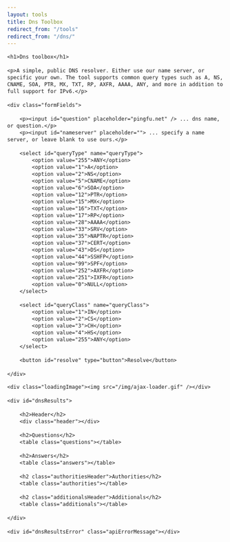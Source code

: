 ```yaml
---
layout: tools
title: Dns Toolbox
redirect_from: "/tools"
redirect_from: "/dns/"
---
```



<section id="dns-toolbox">

    <h1>Dns toolbox</h1>

    <p>A simple, public DNS resolver. Either use our name server, or specific your own. The tool supports common query types such as A, NS, CNAME, SOA, PTR, MX, TXT, RP, AXFR, AAAA, ANY, and more in addition to full support for IPv6.</p>

    <div class="formFields">

        <p><input id="question" placeholder="pingfu.net" /> ... dns name, or question.</p>
        <p><input id="nameserver" placeholder=""> ... specify a name server, or leave blank to use ours.</p>

        <select id="queryType" name="queryType">
            <option value="255">ANY</option>
            <option value="1">A</option>
            <option value="2">NS</option>
            <option value="5">CNAME</option>
            <option value="6">SOA</option>
            <option value="12">PTR</option>
            <option value="15">MX</option>
            <option value="16">TXT</option>
            <option value="17">RP</option>
            <option value="28">AAAA</option>
            <option value="33">SRV</option>
            <option value="35">NAPTR</option>
            <option value="37">CERT</option>
            <option value="43">DS</option>
            <option value="44">SSHFP</option>
            <option value="99">SPF</option>
            <option value="252">AXFR</option>
            <option value="251">IXFR</option>
            <option value="0">NULL</option>
        </select>

        <select id="queryClass" name="queryClass">
            <option value="1">IN</option>
            <option value="2">CS</option>
            <option value="3">CH</option>
            <option value="4">HS</option>
            <option value="255">ANY</option>
        </select>

        <button id="resolve" type="button">Resolve</button>

    </div>

</section>







<section id="dns-toolbox-answers">

    <div class="loadingImage"><img src="/img/ajax-loader.gif" /></div>

    <div id="dnsResults">

        <h2>Header</h2>
        <div class="header"></div>

        <h2>Questions</h2>
        <table class="questions"></table>

        <h2>Answers</h2>
        <table class="answers"></table>

        <h2 class="authoritiesHeader">Authorities</h2>
        <table class="authorities"></table>

        <h2 class="additionalsHeader">Additionals</h2>
        <table class="additionals"></table>

    </div>

    <div id="dnsResultsError" class="apiErrorMessage"></div>

</section>






<script type="text/javascript">

    function init()
    {
        $("#dnsResults").hide();
        $("#dnsResultsError").hide();
        $("#dns-toolbox-answers").hide();
        $(".loadingImage").hide();

        var userQuestion = getParameterByName("question");
        var userType = getParameterByName("type");
        var userClass = getParameterByName("class");
        var userServer = getParameterByName("server");

        if (userQuestion != null)
        {
            userQuestion = decodeURIComponent(userQuestion);
            $("#question").val(userQuestion);

            if (userType != null) {
                userType = decodeURIComponent(userType).toUpperCase();
                $("#queryType option").filter(function(index) { return $(this).text() === userType; }).attr('selected', 'selected');
            }

            if (userClass != null) {
                userClass = decodeURIComponent(userClass).toUpperCase();
                $("#queryClass option").filter(function(index) { return $(this).text() === userClass; }).attr('selected', 'selected');
            }

            if (userServer != null) {
                userServer = decodeURIComponent(userServer);
                $("#nameserver").val(userServer);
            }

            resolve(userQuestion, userType, userClass, userServer);
        }
    }

    function resolve(question, recordType, recordClass, server)
    {
        var queryQuestion = question    == null ? "" : 'query='   + encodeURIComponent(question);
        var queryType     = recordType  == null ? "" : '&type='   + encodeURIComponent(recordType);
        var queryClass    = recordClass == null ? "" : '&class='  + encodeURIComponent(recordClass);
        var queryServer   = server      == null ? "" : "&server=" + encodeURIComponent(server);
        var query         = queryQuestion + queryClass + queryType + queryServer;

        $("#dns-toolbox-answers").show();
        $(".loadingImage").show();
        $("#dnsResultsError").hide();

        /* clear outputs */
        $("#dnsResults .header").html('');
        $("#dnsResults .questions").html('');
        $("#dnsResults .answers").html('');
        $("#dnsResults .authorities").html('');
        $("#dnsResults .additionals").html('');

        $.ajax({
            type: 'GET',
            url: '//pingfu-api.azurewebsites.net/2017-08/?method=dig&format=jsonp&callback=?&' + query,
            jsonpCallback: 'jsonCallback',
            contentType: "application/json",
            dataType: 'jsonp',
            success: function(json)
            {
                $(".loadingImage").hide();
                $("#dns-toolbox-answers").show();

                if (json.Code == 429 || json.Code == 401)
                {
                    $("#dnsResults").hide();
                    $("#dnsResultsError").show();
                    $("#dnsResultsError").html(json.Message);
                }
                else if (json.Error != '')
                {
                    $("#dnsResults").hide();
                    $("#dnsResultsError").show();
                    $("#dnsResultsError").html(json.Error);
                }
                else
                {
                    $("#dnsResults").show();
                    $(".authoritiesHeader").show();
                    $(".additionalsHeader").show();

                    /* HEADER */
                    $("#dnsResults .header")
                        .append($('<p>').text(json.TimeStampString))
                        .append($('<p>').text('pingfu.net queried @' + json.ServerAddress + '#' + json.ServerPortNumber + ' for \'' + question + '\' type ' + translateType(json.Questions[0].QType)))
                        .append($('<p>').text('->>HEADER<<- opcode: ' + json.Header.OpCode + ', status: NoError, id: ' + json.Header.Id))
                        .append($('<p>').text('QUERY: ' + json.Header.QuestionCount + ' ANSWER: ' + json.Header.AnswerCount + ' AUTHORITY: ' + json.Header.NameserverCount + ' ADDITIONAL: ' + json.Header.AdditionalRecordsCount + ' '));

                    /* QUESTIONS */
                    json.Questions.forEach(function(entry) {
                        $("#dnsResults .questions").append((
                            $('<tr>')
                            .append($('<td>').text(entry.QName))
                            .append($('<td>').text(translateClass(entry.QClass)))
                            .append($('<td>').text(translateType(entry.QType)))
                            ));
                    });

                    /* ANSWERS */
                    json.Answers.forEach(function(entry) {
                        $("#dnsResults .answers").append(tabuliseDns(entry));
                    });

                    /* AUTHORITIES */
                    json.Authorities.forEach(function(entry) {
                        $("#dnsResults .authorities").append(tabuliseDns(entry));
                    });
                    if (json.Authorities.length == 0) { $(".authoritiesHeader").hide(); }

                    /* ADDITIONALS */
                    json.Additionals.forEach(function(entry) {
                        $("#dnsResults .additionals").append(tabuliseDns(entry));
                    });
                    if (json.Additionals.length == 0) { $(".additionalsHeader").hide(); }
                }
            },
            error: function(e)
            {
                $(".loadingImage").hide();
                $("#dns-toolbox-answers").show();
                $("#dnsResults").hide();
                $("#dnsResultsError").show();
                $("#dnsResultsError").html(e.message);
            }
        });
    }

    function tabuliseDns(entry)
    {
        var recordType = translateType(entry.Type);

        var col = $('<tr>');
        $.each(entry.Record, function(key, value)
        {
            if (value != null)
            {                
                if (recordType == "CNAME" || recordType == "NS" || recordType == "SOA")
                {
                    if (typeof value == "string" && value.endsWith("."))
                    {
                        col.append($('<td>').append($("<a />", { href : "?question=" + value, class : "cname", text : value })));
                        return;
                    }
                }
                col.append($('<td>').text(value));
            }
        });

        var row = $('<tr>')
            .append($('<td>').text(entry.Name))
            .append($('<td>').text(entry.TTL))
            .append($('<td>').text(translateClass(entry.Class)))
            .append($('<td>').text(recordType))
            .append($('<td>').append($('<table>').addClass("childTable").append(col)));

        return row;
    }

    function translateType(dnsType)
    {
        var typeEnum = 
        {
            'A' : 1,
            'NS' : 2,
            'MD' : 3,
            'MF' : 4,
            'CNAME' : 5,
            'SOA' : 6,
            'MB' : 7,
            'MG' : 8,
            'MR' : 9,
            'NULL' : 10,
            'WKS' : 11,
            'PTR' : 12,
            'HINFO' : 13,
            'MINFO' : 14,
            'MX' : 15,
            'TXT' : 16,
            'RP' : 17,
            'AFSDB' : 18,
            'X25' : 19,
            'ISDN' : 20,
            'RT' : 21,
            'NSAP' : 22,
            'NSAPPTR' : 23,
            'SIG' : 24,
            'KEY' : 25,
            'PX' : 26,
            'GPOS' : 27,
            'AAAA' : 28,
            'LOC' : 29,
            'NXT' : 30,
            'EID' : 31,
            'NIMLOC' : 32,
            'SRV' : 33,
            'ATMA' : 34,
            'NAPTR' : 35,
            'KX' : 36,
            'CERT' : 37,
            'A6' : 38,
            'DNAME' : 39,
            'SINK' : 40,
            'OPT' : 41,
            'APL' : 42,
            'DS' : 43,
            'SSHFP' : 44,
            'IPSECKEY' : 45,
            'RRSIG' : 46,
            'NSEC' : 47,
            'DNSKEY' : 48,
            'DHCID' : 49,
            'NSEC3' : 50,
            'NSEC3PARAM' : 51,
            'HIP' : 55,
            'SPF' : 99,
            'UINFO' : 100,
            'UID' : 101,
            'GID' : 102,
            'UNSPEC' : 103,
            'TKEY' : 249,
            'TSIG' : 250,
            'TA' : 32768,
            'DLV' : 32769,
            'IXFR' : 251,
            'AXFR' : 252,
            'MAILB' : 253,
            'MAILA' : 254,
            'ANY' : 255
        }
        return translateEnum(typeEnum, dnsType);
    }

    function translateClass(dnsClass)
    {
        var classEnum = 
        {
            'IN' : 1,
            'CS' : 2,
            'CH' : 3,
            'HS' : 4,
            'ANY' : 255
        }
        return translateEnum(classEnum, dnsClass);
    }

    function translateEnum(enumtype, enumvalue)
    {
        for (var enumName in enumtype)
        {
            if (enumtype[enumName] == enumvalue)
            {
                return enumName;
            }
        }
    }

    String.prototype.endsWith = function(suffix) {
        return this.indexOf(suffix, this.length - suffix.length) !== -1;
    };

    function getParameterByName(name) {
        var match = RegExp("[?&]" + name + "=([^&]*)").exec(window.location.search);
        return match && decodeURIComponent(match[1].replace(/\+/g, " "));
    }

    function updateParameterByName(uri, key, value) {
        var re = new RegExp("([?&])" + key + "=.*?(&|$)", "i");
        var separator = uri.indexOf('?') !== -1 ? "&" : "?";

        if (uri.match(re)) {
            return uri.replace(re, '$1' + key + "=" + value + '$2');
        }
        else {
            return uri + separator + key + "=" + value;
        }
    }

    $("#resolve").click(function (e) {

        e.preventDefault();
        
        var userQuestion = ($("#question").val() == "") ? "pingfu.net" : $("#question").val();
        var userType = translateType($("#queryType").val());
        var userClass = translateClass($("#queryClass").val());
        var userServer = $("#nameserver").val();

        if (userType == "ANY") userType = null;
        if (userClass === "IN") userClass = null;
        if (userServer == "") userServer = null;

        var queryQuestion = userQuestion == null ? "" : "question=" + encodeURIComponent(userQuestion);
        var queryType     = userType     == null ? "" : "&type="    + encodeURIComponent(userType);
        var queryClass    = userClass    == null ? "" : "&class="   + encodeURIComponent(userClass);
        var queryServer   = userServer   == null ? "" : "&server="  + encodeURIComponent(userServer);

        /* navigate */
        window.location.search = queryQuestion + queryClass + queryType + queryServer;
    });

    init();

</script>

